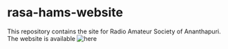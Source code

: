 # rasa-hams-website
This repository contains the site for Radio Amateur Society of Ananthapuri. The website is available ![here](https://www.rasahams.in)
